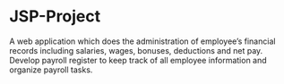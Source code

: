 # JSP-Project
A web application which does the administration of employee’s financial records including salaries, wages, bonuses, deductions and net pay. Develop payroll register to keep track of all employee information and organize payroll tasks.
